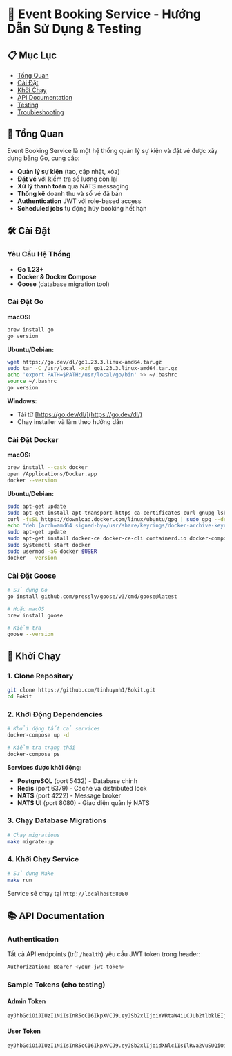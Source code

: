 # 🎫 Event Booking Service - Hướng Dẫn Sử Dụng & Testing

## 📋 Mục Lục

- [Tổng Quan](#-tổng-quan)
- [Cài Đặt](#-cài-đặt)
- [Khởi Chạy](#-khởi-chạy)
- [API Documentation](#-api-documentation)
- [Testing](#-testing)
- [Troubleshooting](#-troubleshooting)

## 🎯 Tổng Quan

Event Booking Service là một hệ thống quản lý sự kiện và đặt vé được xây dựng bằng Go, cung cấp:

- **Quản lý sự kiện** (tạo, cập nhật, xóa)
- **Đặt vé** với kiểm tra số lượng còn lại
- **Xử lý thanh toán** qua NATS messaging
- **Thống kê** doanh thu và số vé đã bán
- **Authentication** JWT với role-based access
- **Scheduled jobs** tự động hủy booking hết hạn

## 🛠️ Cài Đặt

### Yêu Cầu Hệ Thống

- **Go 1.23+**
- **Docker & Docker Compose**
- **Goose** (database migration tool)

### Cài Đặt Go

**macOS:**
```bash
brew install go
go version
```

**Ubuntu/Debian:**
```bash
wget https://go.dev/dl/go1.23.3.linux-amd64.tar.gz
sudo tar -C /usr/local -xzf go1.23.3.linux-amd64.tar.gz
echo 'export PATH=$PATH:/usr/local/go/bin' >> ~/.bashrc
source ~/.bashrc
go version
```

**Windows:**
- Tải từ [https://go.dev/dl/](https://go.dev/dl/)
- Chạy installer và làm theo hướng dẫn

### Cài Đặt Docker

**macOS:**
```bash
brew install --cask docker
open /Applications/Docker.app
docker --version
```

**Ubuntu/Debian:**
```bash
sudo apt-get update
sudo apt-get install apt-transport-https ca-certificates curl gnupg lsb-release
curl -fsSL https://download.docker.com/linux/ubuntu/gpg | sudo gpg --dearmor -o /usr/share/keyrings/docker-archive-keyring.gpg
echo "deb [arch=amd64 signed-by=/usr/share/keyrings/docker-archive-keyring.gpg] https://download.docker.com/linux/ubuntu $(lsb_release -cs) stable" | sudo tee /etc/apt/sources.list.d/docker.list > /dev/null
sudo apt-get update
sudo apt-get install docker-ce docker-ce-cli containerd.io docker-compose-plugin
sudo systemctl start docker
sudo usermod -aG docker $USER
docker --version
```

### Cài Đặt Goose

```bash
# Sử dụng Go
go install github.com/pressly/goose/v3/cmd/goose@latest

# Hoặc macOS
brew install goose

# Kiểm tra
goose --version
```

## 🚀 Khởi Chạy

### 1. Clone Repository

```bash
git clone https://github.com/tinhuynh1/Bokit.git
cd Bokit
```

### 2. Khởi Động Dependencies

```bash
# Khởi động tất cả services
docker-compose up -d

# Kiểm tra trạng thái
docker-compose ps
```

**Services được khởi động:**
- **PostgreSQL** (port 5432) - Database chính
- **Redis** (port 6379) - Cache và distributed lock
- **NATS** (port 4222) - Message broker
- **NATS UI** (port 8080) - Giao diện quản lý NATS

### 3. Chạy Database Migrations

```bash
# Chạy migrations
make migrate-up

```

### 4. Khởi Chạy Service

```bash
# Sử dụng Make
make run

```

Service sẽ chạy tại `http://localhost:8080`

## 📚 API Documentation

### Authentication

Tất cả API endpoints (trừ `/health`) yêu cầu JWT token trong header:

```bash
Authorization: Bearer <your-jwt-token>
```

### Sample Tokens (cho testing)

####  Admin Token
```
eyJhbGciOiJIUzI1NiIsInR5cCI6IkpXVCJ9.eyJSb2xlIjoiYWRtaW4iLCJUb2tlbklEIjoiMWQ4Nzg3YTAtMGM1Ny00NjJlLWI0NDktYTFkYzllNmMxOTE1IiwiZXhwIjoxNzU3MzQ5NTk4fQ.lepMymwRKvh1nnpJVohlxTc7RGNeAhPDqG4TbtYTJlA
```

####  User Token
```
eyJhbGciOiJIUzI1NiIsInR5cCI6IkpXVCJ9.eyJSb2xlIjoidXNlciIsIlRva2VuSUQiOiI5ZTJjMjg2Yy00NmY5LTRlZWItODY3Yi1iYzExZDQxMDVkOWQiLCJleHAiOjE3NTczNDk1NDh9.pCja60jkTPWE5NxxvUQPHyatt_OeMe5rkCahFTcoMeU
```


